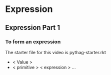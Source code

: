 # Expression
## Expression Part 1
### To form an expression
The starter file for this video is pythag-starter.rkt
* < Value >
* < primitive > < expression > ...

  
